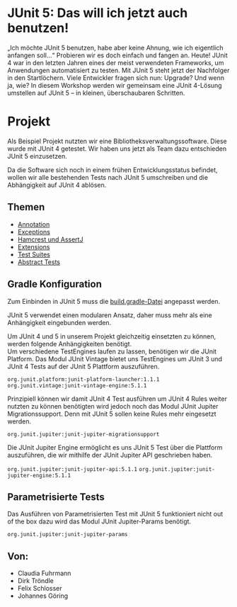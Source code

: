 
# JUnit 5: Das will ich jetzt auch benutzen!

„Ich möchte JUnit 5 benutzen, habe aber keine Ahnung, wie ich eigentlich anfangen soll...“
Probieren wir es doch einfach und fangen an. Heute!
JUnit 4 war in den letzten Jahren eines der meist verwendeten Frameworks, um Anwendungen automatisiert zu testen. Mit JUnit 5 steht jetzt der Nachfolger in den Startlöchern. Viele Entwickler fragen sich nun: Upgrade? Und wenn ja, wie?
In diesem Workshop werden wir gemeinsam eine JUnit 4-Lösung umstellen auf JUnit 5 – in kleinen, überschaubaren Schritten.

# Projekt
Als Beispiel Projekt nutzten wir eine Bibliotheksverwaltungssoftware.
Diese wurde mit JUnit 4 getestet. Wir haben uns jetzt als Team dazu entschieden JUnit 5 einzusetzen.

Da die Software sich noch in einem frühen Entwicklungsstatus befindet, wollen wir alle bestehenden Tests nach JUnit 5 umschreiben und die Abhängigkeit auf JUnit 4 ablösen.

## Themen

* [Annotation](files/Annotations.md)
* [Exceptions](files/ExpectedException.md)
* [Hamcrest und AssertJ](files/hamcrest.md)
* [Extensions](files/extensions.md)
* [Test Suites](files/Testsuites.md)
* [Abstract Tests](files/abstractTests.md)

## Gradle Konfiguration
Zum Einbinden in JUnit 5 muss die [build.gradle-Datei](build.gradle) angepasst werden.

JUnit 5 verwendet einen modularen Ansatz, daher muss mehr als eine Anhängigkeit eingebunden werden.

 Um JUnit 4 und 5 in unserem Projekt gleichzeitig einsetzten zu können, werden folgende Anhängigkeiten benötigt.  
 Um verschiedene TestEngines laufen zu lassen, benötigen wir die JUnit Platform.
 Das Modul JUnit Vintage bietet uns TestEngines um JUnit 3 und JUnit 4 Tests auf der JUnit 5 Plattform auszuführen.
   
 `org.junit.platform:junit-platform-launcher:1.1.1` 
 `org.junit.vintage:junit-vintage-engine:5.1.1`
 
 Prinzipiell können wir damit JUnit 4 Test ausführen um JUnit 4 Rules weiter nutzten zu können benötigten wird jedoch noch das Modul JUnit Jupiter Migrationssupport.
 Denn mit JUnit 5 sollen keine Rules mehr eingesetzt werden.
 
 `org.junit.jupiter:junit-jupiter-migrationsupport`
 
 Die JUnit Jupiter Engine ermöglicht es uns JUnit 5 Test über die Plattform auszuführen, die wir mithilfe der JUnit Jupiter API geschrieben haben. 
 
 `org.junit.jupiter:junit-jupiter-api:5.1.1`
 `org.junit.jupiter:junit-jupiter-engine:5.1.1`
 
## Parametrisierte Tests
Das Ausführen von Parametrisierten Test mit JUnit 5 funktioniert nicht out of the box dazu wird das Modul JUnit Jupiter-Params benötigt.

`org.junit.jupiter:junit-jupiter-params`

## Von:
* Claudia Fuhrmann
* Dirk Tröndle
* Felix Schlosser
* Johannes Göring 
